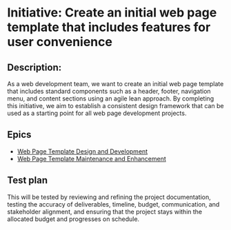# Initiative: Create an initial web page template that includes features for user convenience
## Description: 
As a web development team, we want to create an initial web page template that includes standard components such as a header, footer, navigation menu, and content sections using an agile lean approach. By completing this initiative, we aim to establish a consistent design framework that can be used as a starting point for all web page development projects.
## Epics
* [Web Page Template Design and Development](https://github.com/EDS435/mywebclass-agile-docs/blob/main/documentation/templates/theme/initiatives/epics/epic_4.md)
* [Web Page Template Maintenance and Enhancement](https://github.com/EDS435/mywebclass-agile-docs/blob/main/documentation/templates/theme/initiatives/epics/epic_5.md)
## Test plan
This will be tested by reviewing and refining the project documentation, testing the accuracy of deliverables, timeline, budget, communication, and stakeholder alignment, and ensuring that the project stays within the allocated budget and progresses on schedule.